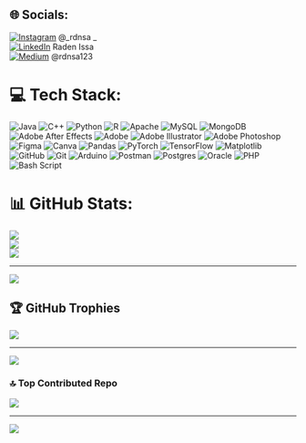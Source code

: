 
## 🌐 Socials:
[![Instagram](https://img.shields.io/badge/Instagram-%23E4405F.svg?logo=Instagram&logoColor=white)](https://instagram.com/_rdnsa_) @_rdnsa _ <br/>
[![LinkedIn](https://img.shields.io/badge/LinkedIn-%230077B5.svg?logo=linkedin&logoColor=white)](https://linkedin.com/in/rdnsa) Raden Issa <br/>
[![Medium](https://img.shields.io/badge/Medium-12100E?logo=medium&logoColor=white)](https://medium.com/@rdnsa123) @rdnsa123

# 💻 Tech Stack:
![Java](https://img.shields.io/badge/java-%23ED8B00.svg?style=flat&logo=openjdk&logoColor=white) ![C++](https://img.shields.io/badge/c++-%2300599C.svg?style=flat&logo=c%2B%2B&logoColor=white) ![Python](https://img.shields.io/badge/python-3670A0?style=flat&logo=python&logoColor=ffdd54) ![R](https://img.shields.io/badge/r-%23276DC3.svg?style=flat&logo=r&logoColor=white) ![Apache](https://img.shields.io/badge/apache-%23D42029.svg?style=flat&logo=apache&logoColor=white) ![MySQL](https://img.shields.io/badge/mysql-4479A1.svg?style=flat&logo=mysql&logoColor=white) ![MongoDB](https://img.shields.io/badge/MongoDB-%234ea94b.svg?style=flat&logo=mongodb&logoColor=white) ![Adobe After Effects](https://img.shields.io/badge/Adobe%20After%20Effects-9999FF.svg?style=flat&logo=Adobe%20After%20Effects&logoColor=white) ![Adobe](https://img.shields.io/badge/adobe-%23FF0000.svg?style=flat&logo=adobe&logoColor=white) ![Adobe Illustrator](https://img.shields.io/badge/adobe%20illustrator-%23FF9A00.svg?style=flat&logo=adobe%20illustrator&logoColor=white) ![Adobe Photoshop](https://img.shields.io/badge/adobe%20photoshop-%2331A8FF.svg?style=flat&logo=adobe%20photoshop&logoColor=white) ![Figma](https://img.shields.io/badge/figma-%23F24E1E.svg?style=flat&logo=figma&logoColor=white) ![Canva](https://img.shields.io/badge/Canva-%2300C4CC.svg?style=flat&logo=Canva&logoColor=white) ![Pandas](https://img.shields.io/badge/pandas-%23150458.svg?style=flat&logo=pandas&logoColor=white) ![PyTorch](https://img.shields.io/badge/PyTorch-%23EE4C2C.svg?style=flat&logo=PyTorch&logoColor=white) ![TensorFlow](https://img.shields.io/badge/TensorFlow-%23FF6F00.svg?style=flat&logo=TensorFlow&logoColor=white) ![Matplotlib](https://img.shields.io/badge/Matplotlib-%23ffffff.svg?style=flat&logo=Matplotlib&logoColor=black) ![GitHub](https://img.shields.io/badge/github-%23121011.svg?style=flat&logo=github&logoColor=white) ![Git](https://img.shields.io/badge/git-%23F05033.svg?style=flat&logo=git&logoColor=white) ![Arduino](https://img.shields.io/badge/-Arduino-00979D?style=flat&logo=Arduino&logoColor=white) ![Postman](https://img.shields.io/badge/Postman-FF6C37?style=flat&logo=postman&logoColor=white) ![Postgres](https://img.shields.io/badge/postgres-%23316192.svg?style=flat&logo=postgresql&logoColor=white) ![Oracle](https://img.shields.io/badge/Oracle-F80000?style=flat&logo=oracle&logoColor=white) ![PHP](https://img.shields.io/badge/php-%23777BB4.svg?style=flat&logo=php&logoColor=white) ![Bash Script](https://img.shields.io/badge/bash_script-%23121011.svg?style=flat&logo=gnu-bash&logoColor=white)

# 📊 GitHub Stats:
![](https://github-readme-stats.vercel.app/api?username=rdnsa&theme=neon&hide_border=false&include_all_commits=false&count_private=false)<br/>
![](https://github-readme-streak-stats.herokuapp.com/?user=rdnsa&theme=neon&hide_border=false)<br/>
![](https://github-readme-stats.vercel.app/api/top-langs/?username=rdnsa&theme=neon&hide_border=false&include_all_commits=false&count_private=false&layout=compact)

---
[![](https://visitcount.itsvg.in/api?id=rdnsa&icon=7&color=11)](https://visitcount.itsvg.in)

## 🏆 GitHub Trophies
![](https://github-profile-trophy.vercel.app/?username=rdnsa&theme=radical&no-frame=false&no-bg=false&margin-w=4)

---
[![](https://visitcount.itsvg.in/api?id=rdnsa&icon=0&color=11)](https://visitcount.itsvg.in)

### 🔝 Top Contributed Repo
![](https://github-contributor-stats.vercel.app/api?username=rdnsa&limit=5&theme=neon&combine_all_yearly_contributions=true)

---
[![](https://visitcount.itsvg.in/api?id=rdnsa&icon=7&color=11)](https://visitcount.itsvg.in)

